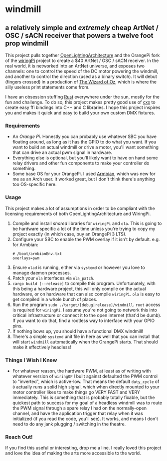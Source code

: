 # windmill
## a relatively simple and _extremely_ cheap ArtNet / OSC / sACN receiver that powers a twelve foot prop windmill

This project pulls together [OpenLightingArchitecture](https://www.openlighting.org/) and the OrangePi fork of the
[wiringPi](https://github.com/orangepi-xunlong/wiringOP) project to create a $40 ArtNet / OSC / sACN receiver. In the
real world, it is networked into an ArtNet universe, and exposes two channels: one to control the speed of the DC motor
powering the windmill, and another to control the direction (used as a binary switch). It will debut (fingers crossed)
in a production of [The Wizard of Oz](https://en.wikipedia.org/wiki/The_Wizard_of_Oz_(2011_musical)), which is where the
silly useless print statements come from.

I have an obsession stuffing [Rust](https://www.rust-lang.org/) everywhere under the sun, mostly for the fun and
challenge. To do so, this project makes pretty good use of [cxx](https://cxx.rs/) to create easy ffi bindings into C++
and C libraries. I hope this project inspires you and makes it quick and easy to build your own custom DMX fixtures.

### Requirements
- An *Orange Pi*. Honestly you can probably use whatever SBC you have floating around, as long as it has the GPIO to do
  what you want. If you want to build an actual windmill or drive a motor, you'll want something that can drive an actual
  pwm signal in hardware.
- Everything else is optional, but you'll likely want to have on hand some relay drivers and other fun components to
  make your controller do something.
- Some base OS for your OrangePi. I used [Armbian](https://www.armbian.com/), which was new for me as an Arch user. It
  worked great, but I don't think there's anything too OS-specific here.

### Usage
This project makes a lot of assumptions in order to be compliant with the licensing requirements of both 
OpenLightingArchitecture and WiringPi.

1. Compile and install *shared* libraries for `wiringPi` and `ola`. This is going to be hardware specific a lot of the
  time unless you're trying to copy my project exactly (in which case, buy an OrangePi 3 LTS).
2. Configure your SBC to enable the PWM overlay if it isn't by default. e.g. for Armbian:
    ```shell
    # /boot/armbianEnv.txt
    overlays=pwm
    ```
3. Ensure `olad` is running, either via `systemd` or however you love to manage daemon processes.
4. Patch your `ola` interfaces via `ola_patch`.
5. `cargo build [--release]` to compile this program. Unfortunately, with this being a hardware project, this will only
  compile on the actual hardware, or on hardware that can also compile `wiringPi`. `ola` is easy to get compiled in a
  whole bunch of places.
6. Run the program `sudo ./target/[debug|release]/windmill`. `root` access is required for `wiringPi`. I assume you're
  not going to network this into critical infrastructure or connect it to the open internet (that'd be dumb). If you want
  to do that, find a rootless way to interface with your GPIO pins.
7. If nothing bows up, you should have a functional DMX windmill!
8. There's a simple `systemd` unit file in here as well that you can install that will start `windmill` automatically
  when the OrangePi starts. That should make it effectively headless!

### Things I Wish I Knew
- For whatever reason, the hardware PWM, at least as of writing with whatever version of `wiringOP` I built against
  defaulted the PWM control to "inverted", which is active-low. That means the default `duty_cycle` of `0` actually runs
  a solid high signal, which when directly mounted to your motor controller likes to make things go VERY FAST and VERY
  immediately. This is something that is probably totally fixable, but the quickest path to success for my goal of a
  headless windmill was to route the PWM signal through a spare relay I had on the normally-open channel, and have the
  application trigger that relay when it was initialized (if you read the code, you'll see). It works, and means I don't
  need to do any jank plugging / switching in the theatre.

### Reach Out!
If you find this useful or interesting, drop me a line. I really loved this project and love the idea of making the arts
more accessible to the world.
